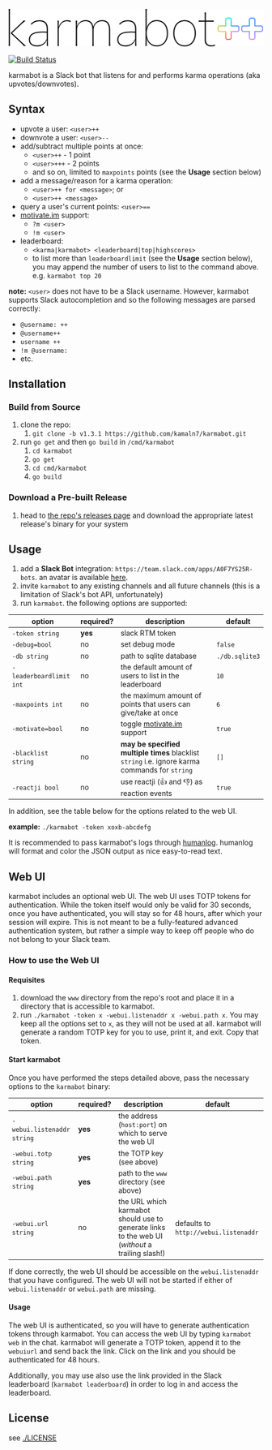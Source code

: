 ![karmabot logo](/logo.png)  

[![Build Status](https://semaphoreci.com/api/v1/kamaln7/karmabot/branches/master/badge.svg)](https://semaphoreci.com/kamaln7/karmabot)

karmabot is a Slack bot that listens for and performs karma operations (aka upvotes/downvotes).

## Syntax

- upvote a user: `<user>++`
- downvote a user: `<user>--`
- add/subtract multiple points at once:
  - `<user>++` - 1 point
  - `<user>+++` - 2 points
  - and so on, limited to `maxpoints` points (see the **Usage** section below)
- add a message/reason for a karma operation:
  - `<user>++ for <message>`; or
  - `<user>++ <message>`
- query a user's current points: `<user>==`
- [motivate.im](http://motivate.im/) support:
  - `?m <user>`
  - `!m <user>`
- leaderboard:
  - `<karma|karmabot> <leaderboard|top|highscores>`
  - to list more than `leaderboardlimit` (see the **Usage** section below), you may append the number of users to list to the command above. e.g. `karmabot top 20`


**note:** `<user>` does not have to be a Slack username. However, karmabot supports Slack autocompletion and so the following messages are parsed correctly:

- `@username: ++`
- `@username++`
- `username ++`
- `!m @username: `
- etc.

## Installation

### Build from Source

1. clone the repo:
    1. `git clone -b v1.3.1 https://github.com/kamaln7/karmabot.git`
2. run `go get` and then `go build` in `/cmd/karmabot`
    1. `cd karmabot`
    2. `go get`
    3. `cd cmd/karmabot`
    4. `go build`

### Download a Pre-built Release

1. head to [the repo's releases page](https://github.com/kamaln7/karmabot/releases) and download the appropriate latest release's binary for your system

## Usage

1. add a **Slack Bot** integration: `https://team.slack.com/apps/A0F7YS25R-bots`. an avatar is available [here](/avatar.png).
2. invite `karmabot` to any existing channels and all future channels (this is a limitation of Slack's bot API, unfortunately)
3. run `karmabot`. the following options are supported:


| option                  | required? | description                              | default        |
| ----------------------- | --------- | ---------------------------------------- | -------------- |
| `-token string`         | **yes**   | slack RTM token                          |                |
| `-debug=bool`           | no        | set debug mode                           | `false`        |
| `-db string`            | no        | path to sqlite database                  | `./db.sqlite3` |
| `-leaderboardlimit int` | no        | the default amount of users to list in the leaderboard | `10`           |
| `-maxpoints int`        | no        | the maximum amount of points that users can give/take at once | `6`            |
| `-motivate=bool`        | no        | toggle [motivate.im](http://motivate.im/) support | `true`         |
| `-blacklist string`     | no        | **may be specified multiple times** blacklist `string`  i.e. ignore karma commands for `string` | `[]`           |
| `-reactji bool`         | no        | use reactji (👍 and 👎) as reaction events | `true`         |

In addition, see the table below for the options related to the web UI.

**example:** `./karmabot -token xoxb-abcdefg`

It is recommended to pass karmabot's logs through [humanlog](https://github.com/aybabtme/humanlog). humanlog will format and color the JSON output as nice easy-to-read text.

## Web UI

karmabot includes an optional web UI. The web UI uses TOTP tokens for authentication. While the token itself would only be valid for 30 seconds, once you have authenticated, you will stay so for 48 hours, after which your session will expire. This is not meant to be a fully-featured advanced authentication system, but rather a simple way to keep off people who do not belong to your Slack team.

### How to use the Web UI

#### Requisites

1. download the `www` directory from the repo's root and place it in a directory that is accessible to karmabot.
2. run `./karmabot -token x -webui.listenaddr x -webui.path x`. You may keep all the options set to `x`, as they will not be used at all. karmabot will generate a random TOTP key for you to use, print it, and exit. Copy that token.

#### Start karmabot

Once you have performed the steps detailed above, pass the necessary options to the `karmabot` binary:

| option                     | required? | description                              | default                               |
| -------------------------- | --------- | ---------------------------------------- | ------------------------------------- |
| `-webui.listenaddr string` | **yes**   | the address (`host:port`) on which to serve the web UI |                                       |
| `-webui.totp string`       | **yes**   | the TOTP key (see above)                 |                                       |
| `-webui.path string`       | **yes**   | path to the `www` directory (see above)  |                                       |
| `-webui.url string`        | no        | the URL which karmabot should use to generate links to the web UI (_without_ a trailing slash!) | defaults to `http://webui.listenaddr` |


If done correctly, the web UI should be accessible on the `webui.listenaddr` that you have configured. The web UI will not be started if either of `webui.listenaddr` or `webui.path` are missing.

#### Usage

The web UI is authenticated, so you will have to generate authentication tokens through karmabot. You can access the web UI by typing `karmabot web` in the chat. karmabot will generate a TOTP token, append it to the `webuiurl` and send back the link. Click on the link and you should be authenticated for 48 hours.

Additionally, you may use also use the link provided in the Slack leaderboard (`karmabot leaderboard`) in order to log in and access the leaderboard.

## License

see [./LICENSE](/LICENSE)
